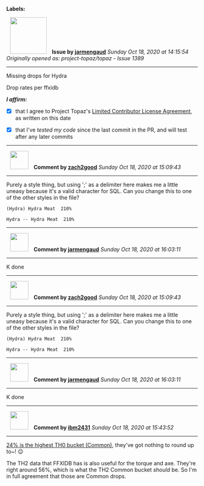**Labels:**



<a href="https://github.com/jarmengaud"><img src="https://avatars3.githubusercontent.com/u/52013132?v=4" width="96" height="96" hspace="10"></img></a> **Issue by [jarmengaud](https://github.com/jarmengaud)**
_Sunday Oct 18, 2020 at 14:15:54_
_Originally opened as: project-topaz/topaz - Issue 1389_

----

Missing drops for Hydra

Drop rates per ffxidb

<!-- place 'x' mark between square [] brackets to affirm: -->
**_I affirm:_**
- [x] that I agree to Project Topaz's [Limited Contributor License Agreement](http://project-topaz.com/blob/release/CONTRIBUTOR_AGREEMENT.md), as written on this date
- [x] that I've _tested my code_ since the last commit in the PR, and will test after any later commits




----
<a href="https://github.com/zach2good"><img src="https://avatars3.githubusercontent.com/u/1389729?v=4" width="48" height="48" hspace="10"></img></a> **Comment by [zach2good](https://github.com/zach2good)**
_Sunday Oct 18, 2020 at 15:09:43_

----

Purely a style thing, but using ';' as a delimiter here makes me a little uneasy because it's a valid character for SQL. Can you change this to one of the other styles in the file?
`(Hydra) Hydra Meat  210%`
`Hydra -- Hydra Meat  210%`


----
<a href="https://github.com/jarmengaud"><img src="https://avatars3.githubusercontent.com/u/52013132?v=4" width="48" height="48" hspace="10"></img></a> **Comment by [jarmengaud](https://github.com/jarmengaud)**
_Sunday Oct 18, 2020 at 16:03:11_

----

K done


----
<a href="https://github.com/zach2good"><img src="https://avatars3.githubusercontent.com/u/1389729?v=4" width="48" height="48" hspace="10"></img></a> **Comment by [zach2good](https://github.com/zach2good)**
_Sunday Oct 18, 2020 at 15:09:43_

----

Purely a style thing, but using ';' as a delimiter here makes me a little uneasy because it's a valid character for SQL. Can you change this to one of the other styles in the file?
`(Hydra) Hydra Meat  210%`
`Hydra -- Hydra Meat  210%`


----
<a href="https://github.com/jarmengaud"><img src="https://avatars3.githubusercontent.com/u/52013132?v=4" width="48" height="48" hspace="10"></img></a> **Comment by [jarmengaud](https://github.com/jarmengaud)**
_Sunday Oct 18, 2020 at 16:03:11_

----

K done


----
<a href="https://github.com/ibm2431"><img src="https://avatars3.githubusercontent.com/u/13112942?v=4" width="48" height="48" hspace="10"></img></a> **Comment by [ibm2431](https://github.com/ibm2431)**
_Sunday Oct 18, 2020 at 15:43:52_

----

[24% is the highest TH0 bucket (Common)](https://www.bg-wiki.com/bg/Treasure_Hunter), they've got nothing to round up to~! 😉

The TH2 data that FFXIDB has is also useful for the torque and axe. They're right around 56%, which is what the TH2 Common bucket _should_ be. So I'm in full agreement that those are Common drops.
